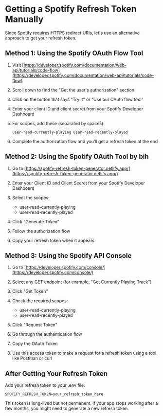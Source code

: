 # Getting a Spotify Refresh Token Manually

Since Spotify requires HTTPS redirect URIs, let's use an alternative approach to get your refresh token.

## Method 1: Using the Spotify OAuth Flow Tool

1. Visit [https://developer.spotify.com/documentation/web-api/tutorials/code-flow](https://developer.spotify.com/documentation/web-api/tutorials/code-flow)

2. Scroll down to find the "Get the user's authorization" section

3. Click on the button that says "Try it" or "Use our OAuth flow tool"

4. Enter your client ID and client secret from your Spotify Developer Dashboard

5. For scopes, add these (separated by spaces):

   ```
   user-read-currently-playing user-read-recently-played
   ```

6. Complete the authorization flow and you'll get a refresh token at the end

## Method 2: Using the Spotify OAuth Tool by bih

1. Go to [https://spotify-refresh-token-generator.netlify.app/](https://spotify-refresh-token-generator.netlify.app/)

2. Enter your Client ID and Client Secret from your Spotify Developer Dashboard

3. Select the scopes:

   - user-read-currently-playing
   - user-read-recently-played

4. Click "Generate Token"

5. Follow the authorization flow

6. Copy your refresh token when it appears

## Method 3: Using the Spotify API Console

1. Go to [https://developer.spotify.com/console/](https://developer.spotify.com/console/)

2. Select any GET endpoint (for example, "Get Currently Playing Track")

3. Click "Get Token"

4. Check the required scopes:

   - user-read-currently-playing
   - user-read-recently-played

5. Click "Request Token"

6. Go through the authentication flow

7. Copy the OAuth Token

8. Use this access token to make a request for a refresh token using a tool like Postman or curl

## After Getting Your Refresh Token

Add your refresh token to your .env file:

```
SPOTIFY_REFRESH_TOKEN=your_refresh_token_here
```

This token is long-lived but not permanent. If your app stops working after a few months, you might need to generate a new refresh token.
